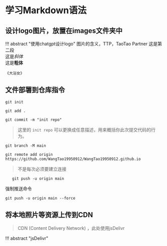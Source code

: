 # 学习Markdown语法


## 设计logo图片，放置在images文件夹中


!!! abstract "使用chatgpt设计logo"
     图片的含义，TTP，TaoTao Partner 
     这是第二段  
     这是*斜体*  
     这是**粗体**  

    《大浴女》
## 文件部署到仓库指令
``` shell
git init
```
```shell
git add .
```
```text
git commit -m "init repo"
```
> 这里的 `init repo` 可以更换成任意描述，用来概括你此次提交代码的行为。
```shell
git branch -M main
```
```shell
git remote add origin https://github.com/WangTao19950912/WangTao19950912.github.io

```
>不是每次必须要建立连接
 ```shell
    git push -u origin main
 ```
强制推送命令
```text
git push -u origin main --force
```
## 将本地照片等资源上传到CDN
>CDN (Content Delivery Network) ，此处使用jsDelivr

!!! abstract "jsDelivr"
 
